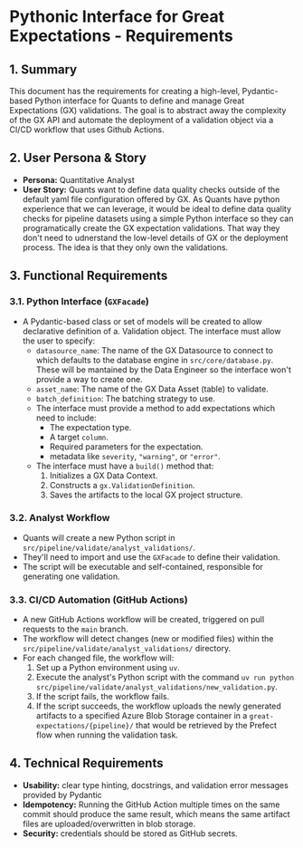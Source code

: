 # Pythonic Interface for Great Expectations - Requirements

## 1. Summary

This document has the requirements for creating a high-level, Pydantic-based Python interface for Quants to define and manage Great Expectations (GX) validations. The goal is to abstract away the complexity of the GX API and automate the deployment of a validation object via a CI/CD workflow that uses Github Actions.

## 2. User Persona & Story

*   **Persona:** Quantitative Analyst
*   **User Story:** Quants want to define data quality checks outside of the default yaml file configuration offered by GX. As Quants have python experience that we can leverage, it would be ideal to define data quality checks for pipeline datasets using a simple Python interface so they can programatically create the GX expectation validations. That way they don't need to udnerstand the low-level details of GX or the deployment process. The idea is that they only own the validations.

## 3. Functional Requirements

### 3.1. Python Interface (`GXFacade`)

- A Pydantic-based class or set of models will be created to allow declarative definition of a. Validation object. The interface must allow the user to specify:
  - `datasource_name`: The name of the GX Datasource to connect to which defaults to the database engine in `src/core/database.py`. These will be mantained by the Data Engineer so the interface won't provide a way to create one.
  - `asset_name`: The name of the GX Data Asset (table) to validate.
  - `batch_definition`: The batching strategy to use.
  - The interface must provide a method to add expectations which need to include:
    - The expectation type.
    - A target `column`.
    - Required parameters for the expectation.
    - metadata like `severity`, `"warning"`, or `"error"`.
  - The interface must have a `build()` method that:
    1. Initializes a GX Data Context.
    2. Constructs a `gx.ValidationDefinition`.
    3. Saves the artifacts to the local GX project structure.

### 3.2. Analyst Workflow

- Quants will create a new Python script in `src/pipeline/validate/analyst_validations/`.
- They'll need to import and use the `GXFacade` to define their validation.
- The script will be executable and self-contained, responsible for generating one validation.

### 3.3. CI/CD Automation (GitHub Actions)

- A new GitHub Actions workflow will be created, triggered on pull requests to the `main` branch.
- The workflow will detect changes (new or modified files) within the `src/pipeline/validate/analyst_validations/` directory.
- For each changed file, the workflow will:
  1. Set up a Python environment using `uv`.
  2. Execute the analyst's Python script with the command `uv run python src/pipeline/validate/analyst_validations/new_validation.py`.
  3. If the script fails, the workflow fails.
  4. If the script succeeds, the workflow uploads the newly generated artifacts to a specified Azure Blob Storage container in a `great-expectations/{pipeline}/` that would be retrieved by the Prefect flow when running the validation task.

## 4. Technical Requirements

- **Usability:** clear type hinting, docstrings, and validation error messages provided by Pydantic
- **Idempotency:** Running the GitHub Action multiple times on the same commit should produce the same result, which means the same artifact files are uploaded/overwritten in blob storage.
- **Security:** credentials should be stored as GitHub secrets.
